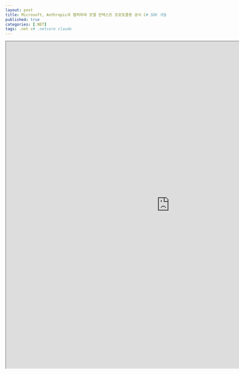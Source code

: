 ```yaml
---
layout: post
title: Microsoft, Anthropic과 협력하여 모델 컨텍스트 프로토콜용 공식 C# SDK 개발
published: true
categories: [.NET]
tags: .net c# .netcore claude
---  
```

<iframe width="1024" height="1024" src="https://docs.google.com/document/d/e/2PACX-1vST2tD5fxYrclBs6TQdQ_iqNiLXaMmWiMUndawnlMTRPMq_gXLdplEdiE0yxYkm2ybyCAvKq2SJ0lTZ/pub?embedded=true"></iframe>    
   